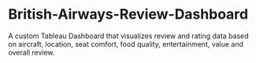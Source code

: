 # British-Airways-Review-Dashboard
A custom Tableau Dashboard that visualizes review and rating data based on aircraft, location, seat comfort, food quality, entertainment, value and overall review.
